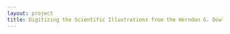 ```yaml
--- 
layout: project 
title: Digitizing the Scientific Illustrations from the Herndon G. Dowling Herpetological Collection
---
```



